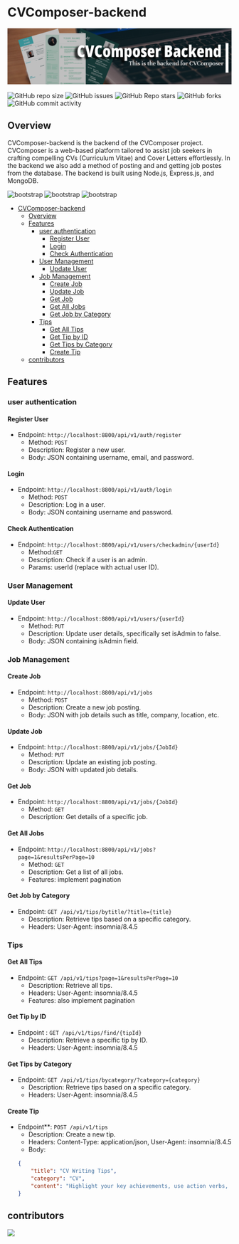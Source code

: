 # CVComposer-backend

![banner](img/cvcomposerheadimg.png)

![GitHub repo size](https://img.shields.io/github/repo-size/MelakuDemeke/CVComposer-backend)
![GitHub issues](https://img.shields.io/github/issues/MelakuDemeke/CVComposer-backend)
![GitHub Repo stars](https://img.shields.io/github/stars/MelakuDemeke/CVComposer-backend?logo=github&style=flat)
![GitHub forks](https://img.shields.io/github/forks/MelakuDemeke/CVComposer-backend?logo=github&style=falt)
![GitHub commit activity](https://img.shields.io/github/commit-activity/m/MelakuDemeke/CVComposer-backend?logo=github)

## Overview
CVComposer-backend is the backend of the CVComposer project. CVComposer is a web-based platform tailored to assist job seekers in crafting compelling CVs (Curriculum Vitae) and Cover Letters effortlessly. In the backend we also add a method of posting and and getting job postes from the database. The backend is built using Node.js, Express.js, and MongoDB.

<p align="left"> 
  <img src="https://cdn.jsdelivr.net/gh/devicons/devicon/icons/nodejs/nodejs-original.svg" alt="bootstrap" width="40" height="40"/>
  <img src="https://cdn.jsdelivr.net/gh/devicons/devicon/icons/express/express-original.svg" alt="bootstrap" width="40" height="40"/>
  <img src="https://cdn.jsdelivr.net/gh/devicons/devicon/icons/mongodb/mongodb-original.svg" alt="bootstrap" width="40" height="40"/>
</p>

- [CVComposer-backend](#cvcomposer-backend)
  - [Overview](#overview)
  - [Features](#features)
    - [user authentication](#user-authentication)
      - [Register User](#register-user)
      - [Login](#login)
      - [Check Authentication](#check-authentication)
    - [User Management](#user-management)
      - [Update User](#update-user)
    - [Job Management](#job-management)
      - [Create Job](#create-job)
      - [Update Job](#update-job)
      - [Get Job](#get-job)
      - [Get All Jobs](#get-all-jobs)
      - [Get Job by Category](#get-job-by-category)
    - [Tips](#tips)
      - [Get All Tips](#get-all-tips)
      - [Get Tip by ID](#get-tip-by-id)
      - [Get Tips by Category](#get-tips-by-category)
      - [Create Tip](#create-tip)
  - [contributors](#contributors)

## Features

### user authentication

#### Register User
* Endpoint: `http://localhost:8800/api/v1/auth/register`
  * Method: `POST`
  * Description: Register a new user.
  * Body: JSON containing username, email, and password.

#### Login
* Endpoint: `http://localhost:8800/api/v1/auth/login`
  * Method: `POST`
  * Description: Log in a user.
  * Body: JSON containing username and password.

#### Check Authentication
* Endpoint: `http://localhost:8800/api/v1/users/checkadmin/{userId}`
  * Method:`GET`
  * Description: Check if a user is an admin.
  * Params: userId (replace with actual user ID).

### User Management

#### Update User
* Endpoint: `http://localhost:8800/api/v1/users/{userId}`
  * Method: `PUT`
  * Description: Update user details, specifically set isAdmin to false.
  * Body: JSON containing isAdmin field.

### Job Management

#### Create Job
* Endpoint: `http://localhost:8800/api/v1/jobs`
  * Method: `POST`
  * Description: Create a new job posting.
  * Body: JSON with job details such as title, company, location, etc.

#### Update Job
* Endpoint: `http://localhost:8800/api/v1/jobs/{JobId}`
  * Method: `PUT`
  * Description: Update an existing job posting.
  * Body: JSON with updated job details.

#### Get Job
* Endpoint: `http://localhost:8800/api/v1/jobs/{JobId}`
  * Method: `GET`
  * Description: Get details of a specific job.

#### Get All Jobs
* Endpoint: `http://localhost:8800/api/v1/jobs?page=1&resultsPerPage=10`
  * Method: `GET`
  * Description: Get a list of all jobs.
  * Features: implement pagination

#### Get Job by Category
* Endpoint: `GET /api/v1/tips/bytitle/?title={title}`
  * Description: Retrieve tips based on a specific category.
  * Headers: User-Agent: insomnia/8.4.5

### Tips

#### Get All Tips
* Endpoint: `GET /api/v1/tips?page=1&resultsPerPage=10`
  * Description: Retrieve all tips.
  * Headers: User-Agent: insomnia/8.4.5
  * Features: also implement pagination

#### Get Tip by ID
* Endpoint : `GET /api/v1/tips/find/{tipId}`
  * Description: Retrieve a specific tip by ID.
  * Headers: User-Agent: insomnia/8.4.5

#### Get Tips by Category
* Endpoint: `GET /api/v1/tips/bycategory/?category={category}`
  * Description: Retrieve tips based on a specific category.
  * Headers: User-Agent: insomnia/8.4.5

#### Create Tip
* Endpoint**: `POST /api/v1/tips`
  * Description: Create a new tip.
  * Headers: Content-Type: application/json, User-Agent: insomnia/8.4.5
  * Body:
  ```json
  {
      "title": "CV Writing Tips",
      "category": "CV",
      "content": "Highlight your key achievements, use action verbs, and keep your CV concise and well-organized. Tailor it for the specific job you're applying for."
  }
## contributors
<a href="https://github.com/MelakuDemeke/CVComposer/graphs/contributors">
  <img src="https://contrib.rocks/image?repo=MelakuDemeke/CVComposer" />
</a>
